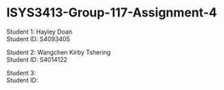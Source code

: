 # ISYS3413-Group-117-Assignment-4

Student 1: Hayley Doan <br>
Student ID: S4093405 <br>

Student 2: Wangchen Kirby Tshering <br>
Student ID: S4014122 <br>

Student 3: <br>
Student ID: <br>
